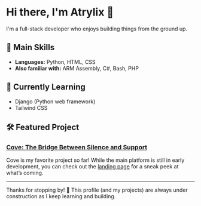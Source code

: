 # Hi there, I'm Atrylix 👋

I'm a full-stack developer who enjoys building things from the ground up.

## 🚀 Main Skills
- **Languages:** Python, HTML, CSS
- **Also familiar with:** ARM Assembly, C#, Bash, PHP

## 🌱 Currently Learning
- Django (Python web framework)
- Tailwind CSS

## 🛠️ Featured Project

### [Cove: The Bridge Between Silence and Support](https://atrylix.github.io/cove-landing-page/)
Cove is my favorite project so far! While the main platform is still in early development, you can check out the [landing page](https://atrylix.github.io/cove-landing-page/) for a sneak peek at what’s coming.

---

Thanks for stopping by! 🚧 This profile (and my projects) are always under construction as I keep learning and building.
